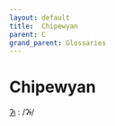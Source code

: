 ```yaml
---
layout: default
title:  Chipewyan
parent: C
grand_parent: Glossaries
---
```


# Chipewyan


[ʔı](https://en.wiktionary.org/wiki/?curid=7147655)
: /ʔɨ/


